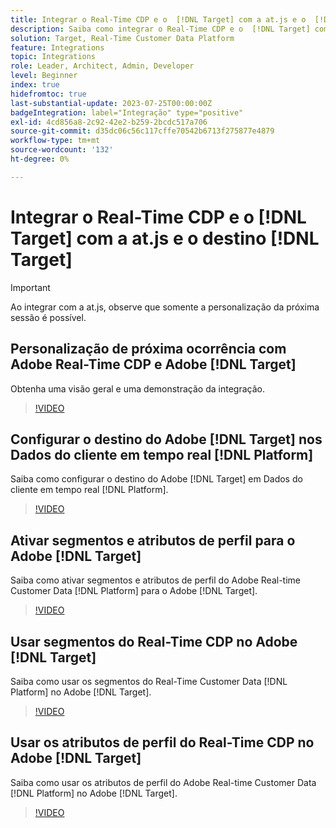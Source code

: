 ```yaml
---
title: Integrar o Real-Time CDP e o  [!DNL Target] com a at.js e o  [!DNL Target] destination
description: Saiba como integrar o Real-Time CDP e o  [!DNL Target] com a at.js e o  [!DNL Target] destination.
solution: Target, Real-Time Customer Data Platform
feature: Integrations
topic: Integrations
role: Leader, Architect, Admin, Developer
level: Beginner
index: true
hidefromtoc: true
last-substantial-update: 2023-07-25T00:00:00Z
badgeIntegration: label="Integração" type="positive"
exl-id: 4cd856a8-2c92-42e2-b259-2bcdc517a706
source-git-commit: d35dc06c56c117cffe70542b6713f275877e4879
workflow-type: tm+mt
source-wordcount: '132'
ht-degree: 0%

---
```


# Integrar o Real-Time CDP e o [!DNL Target] com a at.js e o destino [!DNL Target]

>[!IMPORTANT]
>
>Ao integrar com a at.js, observe que somente a personalização da próxima sessão é possível.


## Personalização de próxima ocorrência com Adobe Real-Time CDP e Adobe [!DNL Target]

Obtenha uma visão geral e uma demonstração da integração.

>[!VIDEO](https://video.tv.adobe.com/v/340091?quality=12&learn=on)

## Configurar o destino do Adobe [!DNL Target] nos Dados do cliente em tempo real [!DNL Platform]

Saiba como configurar o destino do Adobe [!DNL Target] em Dados do cliente em tempo real [!DNL Platform].

>[!VIDEO](https://video.tv.adobe.com/v/3449798/?learn=on&captions=por_br)

## Ativar segmentos e atributos de perfil para o Adobe [!DNL Target]

Saiba como ativar segmentos e atributos de perfil do Adobe Real-time Customer Data [!DNL Platform] para o Adobe [!DNL Target].

>[!VIDEO](https://video.tv.adobe.com/v/3447360/?learn=on&captions=por_br)

## Usar segmentos do Real-Time CDP no Adobe [!DNL Target]

Saiba como usar os segmentos do Real-Time Customer Data [!DNL Platform] no Adobe [!DNL Target].

>[!VIDEO](https://video.tv.adobe.com/v/3446832/?learn=on&captions=por_br)

## Usar os atributos de perfil do Real-Time CDP no Adobe [!DNL Target]

Saiba como usar os atributos de perfil do Adobe Real-time Customer Data [!DNL Platform] no Adobe [!DNL Target].

>[!VIDEO](https://video.tv.adobe.com/v/3451898/?learn=on&captions=por_br)
